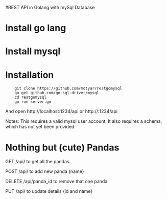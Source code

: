 #REST API in Golang with mySql Database

# Install go lang
# Install mysql

# Installation

        git clone https://github.com/motyar/restgomysql
        go get github.com/go-sql-driver/mysql
        cd restgomysql
        go run server.go

And open http://localhost:1234/api or http://<ip>:1234/api

Notes: This requires a valid mysql user account. It also requires a schema, which has not yet been provided.

# Nothing but (cute) Pandas

GET /api/ to get all the pandas.

POST /api/ to add new panda {name}

DELETE /api/panda_id to remove that one panda.

PUT /api/ to update details {id and name}



